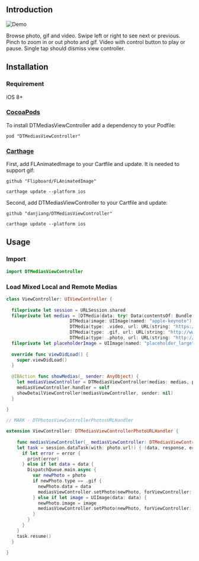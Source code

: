 ## Introduction

![Demo](Demo.gif)

Browse photo, gif and video. Swipe left or right to see next or previous. Pinch to zoom in or out photo and gif. Video with control button to play or pause. Single tap should dismiss view controller.

## Installation

### Requirement

iOS 8+

### [CocoaPods](http://cocoapods.org)

To install DTMediasViewController add a dependency to your Podfile:

```
pod "DTMediasViewController"
```

### [Carthage](https://github.com/Carthage/Carthage)

First, add FLAnimatedImage to your Cartfile and update. It is needed to support gif:

```
github "Flipboard/FLAnimatedImage"
```

```
carthage update --platform ios
```

Second, add DTMediasViewController to your Cartfile and update:

```
github "danjiang/DTMediasViewController"
```

```
carthage update --platform ios
```

## Usage

### Import

```swift
import DTMediasViewController
```

### Load Mixed Local and Remote Medias

```swift
class ViewController: UIViewController {
  
  fileprivate let session = URLSession.shared
  fileprivate let medias = [DTMedia(data: try! Data(contentsOf: Bundle.main.url(forResource: "animate", withExtension: "gif")!)),
                        DTMedia(image: UIImage(named: "apple-keynote")!),
                        DTMedia(type: .video, url: URL(string: "https://ob0h37q93.qnssl.com/waiting.mp4?avvod/m3u8/pipeline/da/s/960x640/vb/1000k")!),
                        DTMedia(type: .gif, url: URL(string: "http://www.uimaker.com/uploads/allimg/141226/101RIF6-3.gif?imageView2/2/q/90")!),
                        DTMedia(type: .photo, url: URL(string: "http://img5.imgtn.bdimg.com/it/u=1879925847,3681677304&fm=11&gp=0.jpg")!)]
  fileprivate let placeholderImage = UIImage(named: "placeholder_large")
  
  override func viewDidLoad() {
    super.viewDidLoad()
  }
  
  @IBAction func showMedias(_ sender: AnyObject) {
    let mediasViewController = DTMediasViewController(medias: medias, photoPlaceholderImage: placeholderImage, gifPlaceholderImage: placeholderImage, currentPage: 0)
    mediasViewController.handler = self
    showDetailViewController(mediasViewController, sender: nil)
  }
  
}

// MARK - DTPhotosViewControllerPhotosURLHandler

extension ViewController: DTMediasViewControllerPhotoURLHandler {
  
    func mediasViewController(_ mediasViewController: DTMediasViewController, photo: DTMedia, viewController: UIViewController) {
    let task = session.dataTask(with: photo.url!) { (data, response, error) in
      if let error = error {
        print(error)
      } else if let data = data {
        DispatchQueue.main.async {
          var newPhoto = photo
          if newPhoto.type == .gif {
            newPhoto.data = data
            mediasViewController.setPhoto(newPhoto, forViewController: viewController)
          } else if let image = UIImage(data: data) {
            newPhoto.image = image
            mediasViewController.setPhoto(newPhoto, forViewController: viewController)
          }
        }
      }
    }
    task.resume()
  }
  
}
```
